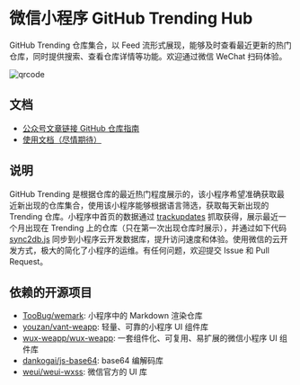 # 微信小程序 GitHub Trending Hub

GitHub Trending 仓库集合，以 Feed 流形式展现，能够及时查看最近更新的热门仓库，同时提供搜索、查看仓库详情等功能。欢迎通过微信 WeChat 扫码体验。

![qrcode](https://7465-test-3c9b5e-1258459492.tcb.qcloud.la/qrcode.jpg?sign=d350a14b8d342714aa7c7246cd6a41fa&t=1548588526)



## 文档

* [公众号文章链接 GitHub 仓库指南](doc/api.md)
* [使用文档（尽情期待）](doc/help.md)



## 说明
GitHub Trending 是根据仓库的最近热门程度展示的，该小程序希望准确获取最近新出现的仓库集合，使用该小程序能够根据语言筛选，获取每天新出现的 Trending 仓库。小程序中首页的数据通过 [trackupdates](https://github.com/ZhuPeng/trackupdates) 抓取获得，展示最近一个月出现在 Trending 上的仓库（只在第一次出现仓库时展示），并通过如下代码 [sync2db.js](sync2db.js) 同步到小程序云开发数据库，提升访问速度和体验。使用微信的云开发方式，极大的简化了小程序的运维。有任何问题，欢迎提交 Issue 和 Pull Request。



## 依赖的开源项目

* [TooBug/wemark](https://github.com/TooBug/wemark): 小程序中的 Markdown 渲染仓库
* [youzan/vant-weapp](https://github.com/youzan/vant-weapp): 轻量、可靠的小程序 UI 组件库
* [wux-weapp/wux-weapp](https://github.com/wux-weapp/wux-weapp): 一套组件化、可复用、易扩展的微信小程序 UI 组件库
* [dankogai/js-base64](https://github.com/dankogai/js-base64/): base64 编解码库
* [weui/weui-wxss](https://github.com/weui/weui-wxss): 微信官方的 UI 库